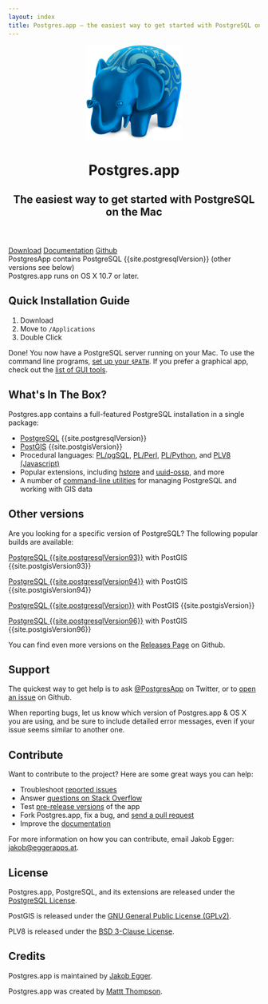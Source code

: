 ```yaml
---
layout: index
title: Postgres.app – the easiest way to get started with PostgreSQL on the Mac
---
```


<header>
	<img src="/img/PostgresAppIconLarge.png" width="192" height="192" alt="Postgres.app Icon" itemprop="image">
	<hgroup>
	  <h1 itemprop="name">Postgres.app</h1>
	  <h2 itemprop="description">The easiest way to get started with PostgreSQL on the Mac</h2>
	</hgroup>
</header>

<div class="buttons">
	<a href="{{ site.downloadLocation }}" onclick="trackOutboundLink(this.href,'download');return false;" class="btn btn-primary btn-lg"><span class="glyphicon glyphicon-download-alt"></span> Download</a>
	<a href="/documentation/" class="btn btn-default btn-lg"><span class="glyphicon glyphicon-book"></span> Documentation</a>
	<a href="https://github.com/postgresapp/postgresapp" onclick="trackOutboundLink(this.href);return false;" class="btn btn-default btn-lg"><span class="glyphicon glyphicon-cloud"></span> Github</a>
</div>

<div id="requirements">
	PostgresApp contains PostgreSQL {{site.postgresqlVersion}} (other versions see below)<br>
	Postgres.app runs on OS X 10.7 or later.
</div>


Quick Installation Guide
-----------------
1. Download
2. Move to `/Applications`
3. Double Click

Done! You now have a PostgreSQL server running on your Mac.
To use the command line programs, [set up your `$PATH`](documentation/cli-tools.html).
If you prefer a graphical app, check out the [list of GUI tools](documentation/gui-tools.html).


What's In The Box?
------------------

Postgres.app contains a full-featured PostgreSQL installation in a single package:

- [PostgreSQL](http://www.postgresql.org) {{site.postgresqlVersion}}
- [PostGIS](http://postgis.net) {{site.postgisVersion}}
- Procedural languages: [PL/pgSQL](http://www.postgresql.org/docs/current/static/plpgsql.html), [PL/Perl](http://www.postgresql.org/docs/current/static/plperl.html), [PL/Python](http://www.postgresql.org/docs/current/static/plpython.html), and [PLV8 (Javascript)](https://github.com/plv8/plv8)
- Popular extensions, including [hstore](http://www.postgresql.org/docs/current/static/hstore.html) and [uuid-ossp](http://www.postgresql.org/docs/current/static/uuid-ossp.html), and more
- A number of [command-line utilities](documentation/cli-tools.html) for managing PostgreSQL and working with GIS data

Other versions
--------------

Are you looking for a specific version of PostgreSQL? The following popular builds are available:

<a href="{{ site.downloadLocation93 }}" onclick="trackOutboundLink(this.href,'download');return false;" class="btn btn-default" style="margin-bottom: 10px;"><span class="glyphicon glyphicon-download-alt"></span> PostgreSQL {{site.postgresqlVersion93}}</a> with PostGIS {{site.postgisVersion93}}

<a href="{{ site.downloadLocation94 }}" onclick="trackOutboundLink(this.href,'download');return false;" class="btn btn-default" style="margin-bottom: 10px;"><span class="glyphicon glyphicon-download-alt"></span> PostgreSQL {{site.postgresqlVersion94}}</a> with PostGIS {{site.postgisVersion94}}

<a href="{{ site.downloadLocation }}" onclick="trackOutboundLink(this.href,'download');return false;" class="btn btn-default" style="margin-bottom: 10px;"><span class="glyphicon glyphicon-download-alt"></span> PostgreSQL {{site.postgresqlVersion}}</a> with PostGIS {{site.postgisVersion}}

<a href="{{ site.downloadLocation96 }}" onclick="trackOutboundLink(this.href,'download');return false;" class="btn btn-default" style="margin-bottom: 10px;"><span class="glyphicon glyphicon-download-alt"></span> PostgreSQL {{site.postgresqlVersion96}}</a> with PostGIS {{site.postgisVersion96}}

You can find even more versions on the <a href="https://github.com/PostgresApp/PostgresApp/releases" onclick="trackOutboundLink(this.href);return false;">Releases Page</a> on Github.

Support
-------

The quickest way to get help is to ask [@PostgresApp](https://twitter.com/PostgresApp) on Twitter, or to [open an issue](https://github.com/postgresapp/postgresapp/issues) on Github.

When reporting bugs, let us know which version of Postgres.app & OS X you are using, and be sure to include detailed error messages, even if your issue seems similar to another one.

Contribute
----------

Want to contribute to the project? Here are some great ways you can help:

- Troubleshoot [reported issues](https://github.com/postgresapp/postgresapp/issues)
- Answer [questions on Stack Overflow](http://stackoverflow.com/questions/tagged/postgres.app)
- Test [pre-release versions](https://github.com/PostgresApp/PostgresApp/releases) of the app
- Fork Postgres.app, fix a bug, and [send a pull request](https://github.com/PostgresApp/PostgresApp/pulls)
- Improve the [documentation](https://github.com/PostgresApp/postgresapp.github.io/tree/master/documentation)

For more information on how you can contribute, email Jakob Egger: <jakob@eggerapps.at>.

License
-------

Postgres.app, PostgreSQL, and its extensions are released under the [PostgreSQL License](http://www.postgresql.org/about/licence/).

PostGIS is released under the [GNU General Public License (GPLv2)](http://opensource.org/licenses/gpl-2.0).

PLV8 is released under the [BSD 3-Clause License](http://opensource.org/licenses/BSD-3-Clause).

Credits
-------

Postgres.app is maintained by [Jakob Egger](https://github.com/jakob).

Postgres.app was created by [Mattt Thompson](https://github.com/mattt).
